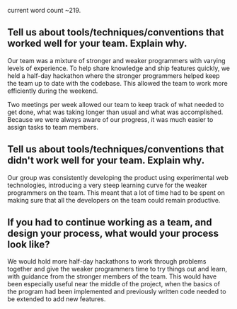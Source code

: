 current word count ~219.

Tell us about tools/techniques/conventions that worked well for your team. Explain why.
-------------------------------

  Our team was a mixture of stronger and weaker programmers with varying levels of experience. To help share knowledge and ship features quickly, we held a half-day hackathon where the stronger programmers helped keep the team up to date with the codebase. This allowed the team to work more efficiently during the weekend.

  Two meetings per week allowed our team to keep track of what needed to get done, what was taking longer than usual and what was accomplished. Because we were always aware of our progress, it was much easier to assign tasks to team members.

Tell us about tools/techniques/conventions that didn't work well for your team. Explain why.
-------------------------------

Our group was consistently developing the product using experimental web technologies, introducing a very steep learning curve for the weaker programmers on the team. This meant that a lot of time had to be spent on making sure that all the developers on the team could remain productive.

If you had to continue working as a team, and design your process, what would your process look like?
-------------------------------

We would hold more half-day hackathons to work through problems together and give the weaker programmers time to try things out and learn, with guidance from the stronger members of the team. This would have been especially useful near the middle of the project, when the basics of the program had been implemented and previously written code needed to be extended to add new features.
